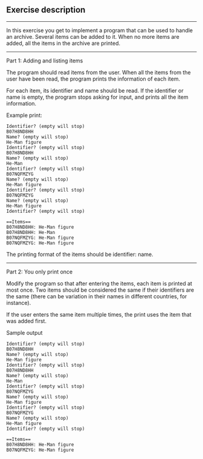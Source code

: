 ## Exercise description

---

In this exercise you get to implement a program that can be used to handle an archive. Several items can be added to it. When no more items are added, all the items in the archive are printed.

---

Part 1: Adding and listing items

The program should read items from the user. When all the items from the user have been read, the program prints the information of each item.

For each item, its identifier and name should be read. If the identifier or name is empty, the program stops asking for input, and prints all the item information.

Example print:

    Identifier? (empty will stop)
    B07H8ND8HH
    Name? (empty will stop)
    He-Man figure
    Identifier? (empty will stop)
    B07H8ND8HH
    Name? (empty will stop)
    He-Man
    Identifier? (empty will stop)
    B07NQFMZYG
    Name? (empty will stop)
    He-Man figure
    Identifier? (empty will stop)
    B07NQFMZYG
    Name? (empty will stop)
    He-Man figure
    Identifier? (empty will stop)
    
    ==Items==
    B07H8ND8HH: He-Man figure
    B07H8ND8HH: He-Man
    B07NQFMZYG: He-Man figure
    B07NQFMZYG: He-Man figure

The printing format of the items should be identifier: name.

---
Part 2: You only print once

Modify the program so that after entering the items, each item is printed at most once. Two items should be considered the same if their identifiers are the same (there can be variation in their names in different countries, for instance).

If the user enters the same item multiple times, the print uses the item that was added first.

Sample output
    
    Identifier? (empty will stop)
    B07H8ND8HH
    Name? (empty will stop)
    He-Man figure
    Identifier? (empty will stop)
    B07H8ND8HH
    Name? (empty will stop)
    He-Man
    Identifier? (empty will stop)
    B07NQFMZYG
    Name? (empty will stop)
    He-Man figure
    Identifier? (empty will stop)
    B07NQFMZYG
    Name? (empty will stop)
    He-Man figure
    Identifier? (empty will stop)
    
    ==Items==
    B07H8ND8HH: He-Man figure
    B07NQFMZYG: He-Man figure


